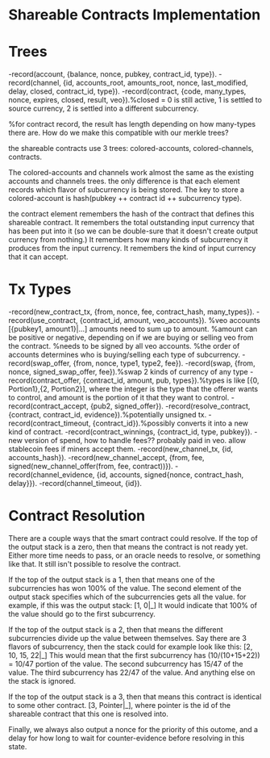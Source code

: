 Shareable Contracts Implementation
=============

Trees
=========

-record(account, {balance, nonce, pubkey, contract_id, type}).
-record(channel, {id, accounts_root, amounts_root, nonce, last_modified, delay, closed, contract_id, type}).
-record(contract, {code, many_types, nonce, expires, closed, result, veo}).%closed = 0 is still active, 1 is settled to source currency, 2 is settled into a different subcurrency.

%for contract record, the result has length depending on how many-types there are. How do we make this compatible with our merkle trees?

the shareable contracts use 3 trees: colored-accounts, colored-channels, contracts.

The colored-accounts and channels work almost the same as the existing accounts and channels trees. the only difference is that each element records which flavor of subcurrency is being stored.
The key to store a colored-account is hash(pubkey ++ contract id ++ subcurrency type).

the contract element remembers the hash of the contract that defines this shareable contract.
It remembers the total outstanding input currency that has been put into it (so we can be double-sure that it doesn't create output currency from nothing.)
It remembers how many kinds of subcurrency it produces from the input currency.
It remembers the kind of input currency that it can accept.

Tx Types
===========

-record(new_contract_tx, {from, nonce, fee, contract_hash, many_types}).
-record(use_contract, {contract_id, amount, veo_accounts}).
        %veo accounts [{pubkey1, amount1}|...] amounts need to sum up to amount.
        %amount can be positive or negative, depending on if we are buying or selling veo from the contract.
        %needs to be signed by all veo accounts.
        %the order of accounts determines who is buying/selling each type of subcurrency.
-record(swap_offer, {from, nonce, type1, type2, fee}).
-record(swap, {from, nonce, signed_swap_offer, fee}).%swap 2 kinds of currency of any type
-record(contract_offer, {contract_id, amount, pub, types}).%types is like [{0, Portion1},{2, Portion2}], where the integer is the type that the offerer wants to control, and amount is the portion of it that they want to control.
-record(contract_accept, {pub2, signed_offer}).
-record(resolve_contract, {contract, contract_id,  evidence}).%potentially unsigned tx.
-record(contract_timeout, {contract_id}).%possibly converts it into a new kind of contract.
-record(contract_winnings, {contract_id, type, pubkey}).
-new version of spend, how to handle fees?? probably paid in veo. allow stablecoin fees if miners accept them.
-record(new_channel_tx, {id, accounts_hash}).
-record(new_channel_accept, {from, fee, signed(new_channel_offer(from, fee, contract))}).
-record(channel_evidence, {id, accounts, signed{nonce, contract_hash, delay}}).
-record(channel_timeout, {id}).



Contract Resolution
===========

There are a couple ways that the smart contract could resolve.
If the top of the output stack is a zero, then that means the contract is not ready yet.
Either more time needs to pass, or an oracle needs to resolve, or something like that.
It still isn't possible to resolve the contract.

If the top of the output stack is a 1, then that means one of the subcurrencies has won 100% of the value. The second element of the output stack specifies which of the subcurrencies gets all the value.
for example, if this was the output stack: [1, 0|_]
It would indicate that 100% of the value should go to the first subcurrency.

If the top of the output stack is a 2, then that means the different subcurrencies divide up the value between themselves. Say there are 3 flavors of subcurrency, then the stack could for example look like this: [2, 10, 15, 22|_]
This would mean that the first subcurrency has (10/(10+15+22)) = 10/47 portion of the value.
The second subcurrency has 15/47 of the value.
The third subcurrency has 22/47 of the value.
And anything else on the stack is ignored.

If the top of the output stack is a 3, then that means this contract is identical to some other contract. [3, Pointer|_], where pointer is the id of the shareable contract that this one is resolved into.


Finally, we always also output a nonce for the priority of this outome, and a delay for how long to wait for counter-evidence before resolving in this state.